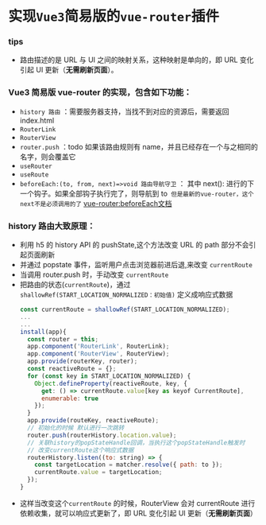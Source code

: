 # 实现`Vue3`简易版的`vue-router`插件

### tips

- 路由描述的是 URL 与 UI 之间的映射关系，这种映射是单向的，即 URL 变化引起 UI 更新（**无需刷新页面**）。

### Vue3 简易版 vue-router 的实现，包含如下功能：

- `history 路由` ：需要服务器支持，当找不到对应的资源后，需要返回 index.html
- `RouterLink`
- `RouterView`
- `router.push` ：todo 如果该路由规则有 name，并且已经存在一个与之相同的名字，则会覆盖它
- `useRouter`
- `useRoute`
- `beforeEach:(to, from, next)=>void 路由导航守卫` ： 其中 next(): 进行的下一个钩子。如果全部钩子执行完了，则导航到 to` 但是最新的vue-router，这个next不是必须调用的了`
  [vue-router:beforeEach文档](https://router.vuejs.org/zh/guide/advanced/navigation-guards.html)

### history 路由大致原理：

- 利用 h5 的 history API 的 pushState,这个方法改变 URL 的 path 部分不会引起页面刷新
- 并通过 popstate 事件，监听用户点击浏览器前进后退,来改变 `currentRoute`
- 当调用 router.push 时，手动改变 `currentRoute`
- 把路由的状态(`currentRoute`)，通过 `shallowRef(START_LOCATION_NORMALIZED：初始值)` 定义成响应式数据
  ```js
  const currentRoute = shallowRef(START_LOCATION_NORMALIZED);
  ...
  ...
  install(app){
    const router = this;
    app.component('RouterLink', RouterLink);
    app.component('RouterView', RouterView);
    app.provide(routerKey, router);
    const reactiveRoute = {};
    for (const key in START_LOCATION_NORMALIZED) {
      Object.defineProperty(reactiveRoute, key, {
        get: () => currentRoute.value[key as keyof CurrentRoute],
        enumerable: true
      });
    }
    app.provide(routeKey, reactiveRoute);
    // 初始化的时候 默认进行一次跳转
    router.push(routerHistory.location.value);
    // 关联history的popStateHandle回调，当执行这个popStateHandle触发时
    // 改变currentRoute这个响应式数据
    routerHistory.listen((to: string) => {
      const targetLocation = matcher.resolve({ path: to });
      currentRoute.value = targetLocation;
    });
  }
  ```
- 这样当改变这个`currentRoute` 的时候，RouterView 会对 currentRoute 进行依赖收集，就可以响应式更新了，即 URL 变化引起 UI 更新（**无需刷新页面**）
